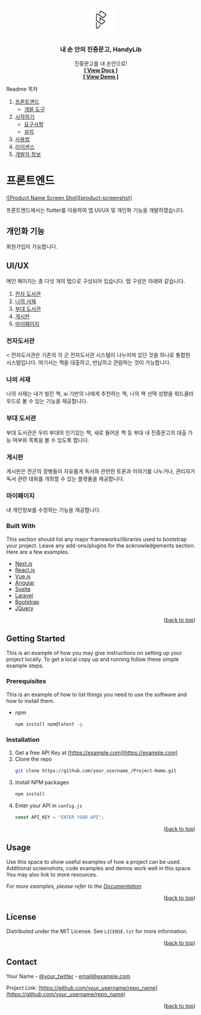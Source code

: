 <div id="top"></div>
<!--
*** Thanks for checking out the Best-README-Template. If you have a suggestion
*** that would make this better, please fork the repo and create a pull request
*** or simply open an issue with the tag "enhancement".
*** Don't forget to give the project a star!
*** Thanks again! Now go create something AMAZING! :D
-->

<!-- PROJECT LOGO -->
<br />
<div align="center">
  <a href="https://github.com/othneildrew/Best-README-Template">
    <img src="images/logo.png" alt="Logo" width="80" height="80">
  </a>

  <h3 align="center">내 손 안의 진중문고, HandyLib</h3>

  <p align="center">
    진중문고를 내 손안으로!
    <br />
    <a href="https://github.com/othneildrew/Best-README-Template"><strong>[ View Docs ]</strong></a>
    <br />
    <a href="https://github.com/othneildrew/Best-README-Template"><strong>[ View Demo ]</strong></a>
  </p>
</div>

<!-- TABLE OF CONTENTS -->


<span>Readme 목차</span>
  <ol>
    <li>
      <a href="#about-the-project">프론트엔드</a>
      <ul>
        <li><a href="#built-with">개발 도구</a></li>
      </ul>
    </li>
    <li>
      <a href="#getting-started">시작하기</a>
      <ul>
        <li><a href="#prerequisites">요구사항</a></li>
        <li><a href="#installation">설치</a></li>
      </ul>
    </li>
    <li><a href="#usage">사용법</a></li>
    <li><a href="#license">라이센스</a></li>
    <li><a href="#contact">개발자 정보</a></li>
  </ol>

<!-- ABOUT THE PROJECT -->

# 프론트엔드

[![Product Name Screen Shot][product-screenshot]](https://example.com)

프론트엔드에서는 flutter를 이용하여 앱 UI/UX 및 개인화 기능을 개발하였습니다. 

## 개인화 기능
회원가입이 가능합니다.

## UI/UX

메인 페이지는 총 다섯 개의 탭으로 구성되어 있습니다. 탭 구성은 아래와 같습니다.
<ol>
  <li><a href = "#ebookLib">전자 도서관</a></li>
  <li><a href = "#myBook">나의 서재</a></li>
  <li><a href = "#unitLib">부대 도서관</a></li>
  <li><a href = "#board">게시판</a></li>
  <li><a href = "#myPage">마이페이지</a></li>
 </ol>
 
<a id = "ebookLib"></a>
### 전자도서관

<img><
전자도서관은 기존의 각 군 전자도서관 시스템이 나누어져 있던 것을 하나로 통합한 시스템입니다. 여기서는 책을 대출하고, 반납하고 관람하는 것이 가능합니다. 
  
<a id = "myBook"></a>
### 나의 서재

나의 서재는 내가 빌린 책, ai 기반의 나에게 추천하는 책, 나의 책 선택 성향을 워드클라우드로 볼 수 있는 기능을 제공합니다.

<a id = "unitLib"></a>
### 부대 도서관

부대 도서관은 우리 부대의 인기있는 책, 새로 들어온 책 등 부대 내 진중문고의 대출 가능 여부와 목록을 볼 수 있도록 합니다.


<a id = "board"></a>
### 게시판

게시판은 전군의 장병들이 자유롭게 독서와 관련한 토론과 이야기를 나누거나, 관리자가 독서 관련 대회를 개최할 수 있는 플랫폼을 제공합니다.


<a id = "myPage"></a>
### 마이페이지
내 개인정보를 수정하는 기능을 제공합니다.
  
  
### Built With

This section should list any major frameworks/libraries used to bootstrap your project. Leave any add-ons/plugins for the acknowledgements section. Here are a few examples.

- [Next.js](https://nextjs.org/)
- [React.js](https://reactjs.org/)
- [Vue.js](https://vuejs.org/)
- [Angular](https://angular.io/)
- [Svelte](https://svelte.dev/)
- [Laravel](https://laravel.com)
- [Bootstrap](https://getbootstrap.com)
- [JQuery](https://jquery.com)

<p align="right">(<a href="#top">back to top</a>)</p>

<!-- GETTING STARTED -->

## Getting Started

This is an example of how you may give instructions on setting up your project locally.
To get a local copy up and running follow these simple example steps.

### Prerequisites

This is an example of how to list things you need to use the software and how to install them.

- npm
  ```sh
  npm install npm@latest -g
  ```

### Installation

1. Get a free API Key at [https://example.com](https://example.com)
2. Clone the repo
   ```sh
   git clone https://github.com/your_username_/Project-Name.git
   ```
3. Install NPM packages
   ```sh
   npm install
   ```
4. Enter your API in `config.js`
   ```js
   const API_KEY = "ENTER YOUR API";
   ```

<p align="right">(<a href="#top">back to top</a>)</p>

<!-- USAGE EXAMPLES -->

## Usage

Use this space to show useful examples of how a project can be used. Additional screenshots, code examples and demos work well in this space. You may also link to more resources.

_For more examples, please refer to the [Documentation](https://example.com)_

<p align="right">(<a href="#top">back to top</a>)</p>


<!-- LICENSE -->

## License

Distributed under the MIT License. See `LICENSE.txt` for more information.

<p align="right">(<a href="#top">back to top</a>)</p>

<!-- CONTACT -->

## Contact

Your Name - [@your_twitter](https://twitter.com/your_username) - email@example.com

Project Link: [https://github.com/your_username/repo_name](https://github.com/your_username/repo_name)

<p align="right">(<a href="#top">back to top</a>)</p>
